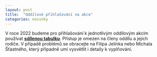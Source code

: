 ```yaml
---
layout: post
title:  "Oddílové přihlašování na akce"
categories: novinky
---
```


V roce 2022 budeme pro přihlašování k jednotlivým oddílovým akcím používat **[sdílenou tabulku](https://docs.google.com/spreadsheets/d/1HSKrsmCHy-E1QdOSn63RP4gvYUtwWfIJOBctbUwasPk/edit#gid=1982949429)**. Přístup je omezen na členy oddílu a jejich rodiče. V případě problémů se obracejte na Filipa Jelínka nebo Michala Šťastného, který případně umí vysvětlit i detaily k vyplňování.
